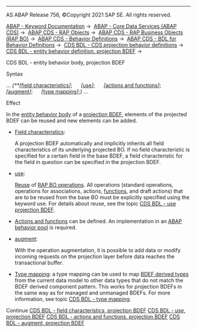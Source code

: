   

* * *

AS ABAP Release 756, ©Copyright 2021 SAP SE. All rights reserved.

[ABAP - Keyword Documentation](javascript:call_link\('abenabap.htm'\)) →  [ABAP - Core Data Services (ABAP CDS)](javascript:call_link\('abencds.htm'\)) →  [ABAP CDS - RAP Objects](javascript:call_link\('abencds_rap_objects.htm'\)) →  [ABAP CDS - RAP Business Objects (RAP BO)](javascript:call_link\('abencds_rap_business_objects.htm'\)) →  [ABAP CDS - Behavior Definitions](javascript:call_link\('abencds_bdef.htm'\)) →  [ABAP CDS - BDL for Behavior Definitions](javascript:call_link\('abenbdl.htm'\)) →  [CDS BDL - CDS projection behavior definitions](javascript:call_link\('abenbdl_projection_bo.htm'\)) →  [CDS BDL - entity behavior definition, projection BDEF](javascript:call_link\('abenbdl_define_beh_projection.htm'\)) → 

CDS BDL - entity behavior body, projection BDEF

Syntax

... *{**\[*[field characteristics](javascript:call_link\('abenbdl_field_projection.htm'\))*\]*;
     *\[*[use](javascript:call_link\('abenbdl_use_projection.htm'\))*\]*;
     *\[*[actions and functions](javascript:call_link\('abenbdl_nonstandard_projection.htm'\))*\]*;
     *\[*[augment](javascript:call_link\('abenbdl_augment_projection.htm'\))*\]*;
     *\[*[type mapping](javascript:call_link\('abenbdl_type_mapping.htm'\))*\]*;*}*
...

Effect

In the [entity behavior body](javascript:call_link\('abencds_entity_body_glosry.htm'\) "Glossary Entry") of a [projection BDEF](javascript:call_link\('abencds_proj_bdef_glosry.htm'\) "Glossary Entry"), elements of the projected BDEF can be reused and new elements can be added.

-   [Field characteristics](javascript:call_link\('abenbdl_field_projection.htm'\)):
    
    A projection BDEF automatically and implicitly inherits all field characteristics of its underlying projected BO. If no field characteristic is specified for a certain field in the base BDEF, a field characteristic for the field in question can be specified in the projection BDEF.
    
-   [use](javascript:call_link\('abenbdl_use_projection.htm'\)):
    
    [Reuse](javascript:call_link\('abenbdl_use_projection.htm'\)) of [RAP BO operations](javascript:call_link\('abenrap_bo_operation_glosry.htm'\) "Glossary Entry"). All operations (standard operations, operations for associations, actions, [functions](javascript:call_link\('abenrap_function_glosry.htm'\) "Glossary Entry"), and draft actions) that are to be reused from the base BO must be explicitly specified using the keyword use. For details about reuse, see the topic [CDS BDL - use projection BDEF](javascript:call_link\('abenbdl_use_projection.htm'\)).
    
-   [Actions and functions](javascript:call_link\('abenbdl_nonstandard_projection.htm'\)) can be defined. An implementation in an [ABAP behavior pool](javascript:call_link\('abenbehavior_pool_glosry.htm'\) "Glossary Entry") is required.
-   [augment](javascript:call_link\('abenbdl_augment_projection.htm'\)):
    
    With the operation augmentation, it is possible to add data or modify incoming requests on the projection layer before data reaches the transactional buffer.
    
-   [Type mapping](javascript:call_link\('abenbdl_type_mapping.htm'\)): a type mapping can be used to map [BDEF derived types](javascript:call_link\('abenrap_derived_type_glosry.htm'\) "Glossary Entry") from the current data model to other data types that do not match the BDEF derived component pattern. This works for projection BDEFs in the same way as for managed and unmanaged BDEFs. For more information, see topic [CDS BDL - type mapping](javascript:call_link\('abenbdl_type_mapping.htm'\)).

Continue
[CDS BDL - field characteristics, projection BDEF](javascript:call_link\('abenbdl_field_projection.htm'\))
[CDS BDL - use, projection BDEF](javascript:call_link\('abenbdl_use_projection.htm'\))
[CDS BDL - actions and functions, projection BDEF](javascript:call_link\('abenbdl_nonstandard_projection.htm'\))
[CDS BDL - augment, projection BDEF](javascript:call_link\('abenbdl_augment_projection.htm'\))